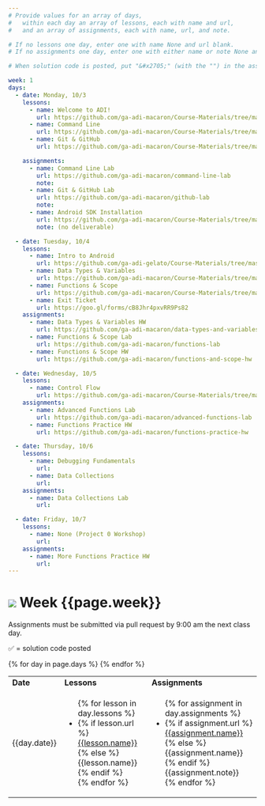 ```yaml
---
# Provide values for an array of days,
#   within each day an array of lessons, each with name and url,
#   and an array of assignments, each with name, url, and note.

# If no lessons one day, enter one with name None and url blank.
# If no assignments one day, enter one with either name or note None and url blank.

# When solution code is posted, put "&#x2705;" (with the "") in the assignment's note.

week: 1
days:
  - date: Monday, 10/3
    lessons:
      - name: Welcome to ADI!
        url: https://github.com/ga-adi-macaron/Course-Materials/tree/master/lessons/orientation-materials/welcome-to-adi
      - name: Command Line
        url: https://github.com/ga-adi-macaron/Course-Materials/tree/master/lessons/workflow-and-dev-tools/os-navigation-lesson
      - name: Git & GitHub
        url: https://github.com/ga-adi-macaron/Course-Materials/tree/master/lessons/workflow-and-dev-tools/git-github-lesson

    assignments:
      - name: Command Line Lab
        url: https://github.com/ga-adi-macaron/command-line-lab
        note:
      - name: Git & GitHub Lab
        url: https://github.com/ga-adi-macaron/github-lab
        note:
      - name: Android SDK Installation
        url: https://github.com/ga-adi-macaron/Course-Materials/tree/master/lessons/workflow-and-dev-tools/sdk-installation
        note: (no deliverable)

  - date: Tuesday, 10/4
    lessons:
      - name: Intro to Android
        url: https://github.com/ga-adi-gelato/Course-Materials/tree/master/lessons/orientation-materials/android-intro-lesson
      - name: Data Types & Variables
        url: https://github.com/ga-adi-macaron/Course-Materials/tree/master/lessons/programming-fundamentals-in-java/data-types-and-variables
      - name: Functions & Scope
        url: https://github.com/ga-adi-macaron/Course-Materials/tree/master/lessons/programming-fundamentals-in-java/functions-lesson
      - name: Exit Ticket
        url: https://goo.gl/forms/cB8Jhr4pxvRR9Ps82
    assignments:
      - name: Data Types & Variables HW
        url: https://github.com/ga-adi-macaron/data-types-and-variables-hw
      - name: Functions & Scope Lab
        url: https://github.com/ga-adi-macaron/functions-lab
      - name: Functions & Scope HW
        url: https://github.com/ga-adi-macaron/functions-and-scope-hw

  - date: Wednesday, 10/5
    lessons:
      - name: Control Flow
        url: https://github.com/ga-adi-macaron/Course-Materials/tree/master/lessons/programming-fundamentals-in-java/control-flow
    assignments:
      - name: Advanced Functions Lab
        url: https://github.com/ga-adi-macaron/advanced-functions-lab
      - name: Functions Practice HW
        url: https://github.com/ga-adi-macaron/functions-practice-hw

  - date: Thursday, 10/6
    lessons:
      - name: Debugging Fundamentals
        url:
      - name: Data Collections
        url:
    assignments:
      - name: Data Collections Lab
        url:

  - date: Friday, 10/7
    lessons:
      - name: None (Project 0 Workshop)
        url:
    assignments:
      - name: More Functions Practice HW
        url:
---
```


# ![](https://ga-dash.s3.amazonaws.com/production/assets/logo-9f88ae6c9c3871690e33280fcf557f33.png) Week {{page.week}}

Assignments must be submitted via pull request by 9:00 am the next class day.

&#x2705; = solution code posted

<table>
<tr><td><b>Date</b></td><td><b>Lessons</b></td><td><b>Assignments</b></td></tr>
{% for day in page.days %}
  <tr>
    <td>{{day.date}}</td>
    <td><ul>{% for lesson in day.lessons %}
      <li>{% if lesson.url %}
        <a href="{{lesson.url}}">{{lesson.name}}</a>
      {% else %}
        {{lesson.name}}
      {% endif %}</li>
    {% endfor %}</ul></td>
    <td><ul>{% for assignment in day.assignments %}
      <li>{% if assignment.url %}
        <a href="{{assignment.url}}">{{assignment.name}}</a>
      {% else %}
        {{assignment.name}}
      {% endif %}{{assignment.note}}</li>
    {% endfor %}</ul></td>
  </tr>
{% endfor %}
</table>

